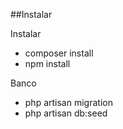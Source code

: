 ##Instalar

Instalar
 - composer install
 - npm install

Banco 
 - php artisan migration
 - php artisan db:seed
